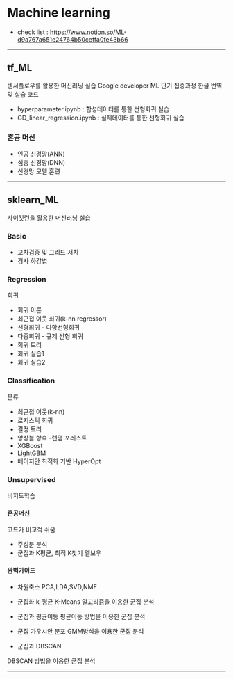 # Machine learning


* check list : https://www.notion.so/ML-d9a767a651e24764b50ceffa0fe43b66
---

## tf_ML
텐서플로우를 활용한 머신러닝 실습
Google developer ML 단기 집중과정 한글 번역 및 실습 코드

* hyperparameter.ipynb : 합성데이터를 통한 선형회귀 실습
* GD_linear_regression.ipynb : 실제데이터를 통한 선형회귀 실습


### 혼공 머신

- 인공 신경망(ANN)
- 심층 신경망(DNN)
- 신경망 모델 훈련


---

## sklearn_ML

사이킷런을 활용한 머신러닝 실습
### Basic
* 교차검증 및 그리드 서치
* 경사 하강법 

### Regression
회귀
* 회귀 이론
* 최근접 이웃 회귀(k-nn regressor)
* 선형회귀 - 다항선형회귀
* 다중회귀 - 규제 선형 회귀
* 회귀 트리
* 회귀 실습1
* 회귀 실습2


### Classification
분류
* 최근접 이웃(k-nn)
* 로지스틱 회귀
* 결정 트리
* 앙상블 항슥 -랜덤 포레스트
* XGBoost
* LightGBM
* 베이지안 최적화 기반 HyperOpt

### Unsupervised

비지도학습
#### 혼공머신
코드가 비교적 쉬움
- 주성분 분석
- 군집과 K평균, 최적 K찾기
엘보우

#### 완벽가이드

- 차원축소
PCA,LDA,SVD,NMF

- 군집화 k-평균
K-Means 알고리즘을 이용한 군집 분석

- 군집과 평균이동
평균이동 방법을 이용한 군집 분석

- 군집 가우시안 분포
GMM방식을 이용한 군집 분석

- 군집과 DBSCAN

DBSCAN 방법을 이용한 군집 분석

---




























